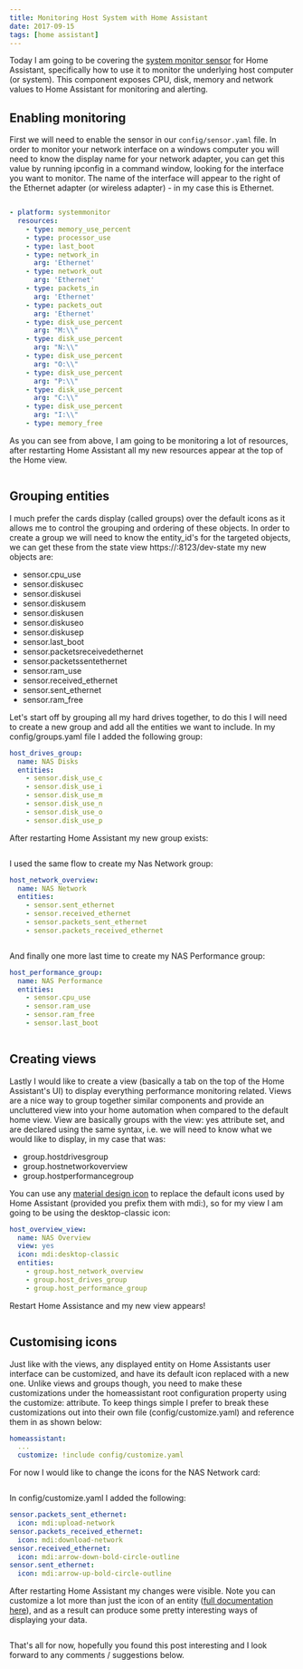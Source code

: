 ```yaml
---
title: Monitoring Host System with Home Assistant
date: 2017-09-15
tags: [home assistant]
---
```


Today I am going to be covering the [system monitor sensor](https://www.home-assistant.io/integrations/systemmonitor/) for Home Assistant, specifically how to use it to monitor the underlying host computer (or system). This component exposes CPU, disk, memory and network values to Home Assistant for monitoring and alerting.

## Enabling monitoring
First we will need to enable the sensor in our `config/sensor.yaml` file. In order to monitor your network interface on a windows computer you will need to know the display name for your network adapter, you can get this value by running ipconfig in a command window, looking for the interface you want to monitor. The name of the interface will appear to the right of the Ethernet adapter (or wireless adapter) - in my case this is Ethernet.

<img src="./001.png" alt="" />

```yaml
- platform: systemmonitor
  resources:
    - type: memory_use_percent
    - type: processor_use
    - type: last_boot
    - type: network_in
      arg: 'Ethernet'
    - type: network_out
      arg: 'Ethernet'
    - type: packets_in
      arg: 'Ethernet'
    - type: packets_out
      arg: 'Ethernet'
    - type: disk_use_percent
      arg: "M:\\"
    - type: disk_use_percent
      arg: "N:\\"
    - type: disk_use_percent
      arg: "O:\\"
    - type: disk_use_percent
      arg: "P:\\"
    - type: disk_use_percent
      arg: "C:\\"
    - type: disk_use_percent
      arg: "I:\\"
    - type: memory_free
```

As you can see from above, I am going to be monitoring a lot of resources, after restarting Home Assistant all my new resources appear at the top of the Home view.

<img src="./002.png" alt="" />

## Grouping entities
I much prefer the cards display (called groups) over the default icons as it allows me to control the grouping and ordering of these objects. In order to create a group we will need to know the entity_id's for the targeted objects, we can get these from the state view https://:8123/dev-state my new objects are:

- sensor.cpu_use
- sensor.diskusec
- sensor.diskusei
- sensor.diskusem
- sensor.diskusen
- sensor.diskuseo
- sensor.diskusep
- sensor.last_boot
- sensor.packetsreceivedethernet
- sensor.packetssentethernet
- sensor.ram_use
- sensor.received_ethernet
- sensor.sent_ethernet
- sensor.ram_free

Let's start off by grouping all my hard drives together, to do this I will need to create a new group and add all the entities we want to include. In my config/groups.yaml file I added the following group:

```yaml
host_drives_group:
  name: NAS Disks
  entities:
    - sensor.disk_use_c
    - sensor.disk_use_i
    - sensor.disk_use_m
    - sensor.disk_use_n
    - sensor.disk_use_o
    - sensor.disk_use_p
```

After restarting Home Assistant my new group exists:

<img src="./003.png" alt="" />

I used the same flow to create my Nas Network group:

```yaml
host_network_overview:
  name: NAS Network
  entities:
    - sensor.sent_ethernet
    - sensor.received_ethernet
    - sensor.packets_sent_ethernet
    - sensor.packets_received_ethernet
```

<img src="./004.png" alt="" />

And finally one more last time to create my NAS Performance group:

```yaml
host_performance_group:
  name: NAS Performance
  entities:
    - sensor.cpu_use
    - sensor.ram_use
    - sensor.ram_free
    - sensor.last_boot
```

<img src="./005.png" alt="" />

## Creating views
Lastly I would like to create a view (basically a tab on the top of the Home Assistant's UI) to display everything performance monitoring related. Views are a nice way to group together similar components and provide an uncluttered view into your home automation when compared to the default home view. View are basically groups with the view: yes attribute set, and are declared using the same syntax, i.e. we will need to know what we would like to display, in my case that was:

- group.hostdrivesgroup
- group.hostnetworkoverview
- group.hostperformancegroup

You can use any [material design icon](https://materialdesignicons.com/) to replace the default icons used by Home Assistant (provided you prefix them with mdi:), so for my view I am going to be using the desktop-classic icon:

```yaml
host_overview_view:
  name: NAS Overview
  view: yes
  icon: mdi:desktop-classic
  entities:
    - group.host_network_overview
    - group.host_drives_group
    - group.host_performance_group
```

Restart Home Assistance and my new view appears!

<img src="./006.png" alt="" />

## Customising icons
Just like with the views, any displayed entity on Home Assistants user interface can be customized, and have its default icon replaced with a new one. Unlike views and groups though, you need to make these customizations under the homeassistant root configuration property using the customize: attribute. To keep things simple I prefer to break these customizations out into their own file (config/customize.yaml) and reference them in as shown below:

```yaml
homeassistant:
  ...
  customize: !include config/customize.yaml
```

For now I would like to change the icons for the NAS Network card:

<img src="./007.png" alt="" />

In config/customize.yaml I added the following:

```yaml
sensor.packets_sent_ethernet:
  icon: mdi:upload-network
sensor.packets_received_ethernet:
  icon: mdi:download-network
sensor.received_ethernet:
  icon: mdi:arrow-down-bold-circle-outline
sensor.sent_ethernet:
  icon: mdi:arrow-up-bold-circle-outline
```

After restarting Home Assistant my changes were visible. Note you can customize a lot more than just the icon of an entity ([full documentation here](https://www.home-assistant.io/docs/configuration/customizing-devices/)), and as a result can produce some pretty interesting ways of displaying your data.

<img src="./008.png" alt="" />

That's all for now, hopefully you found this post interesting and I look forward to any comments / suggestions below.
